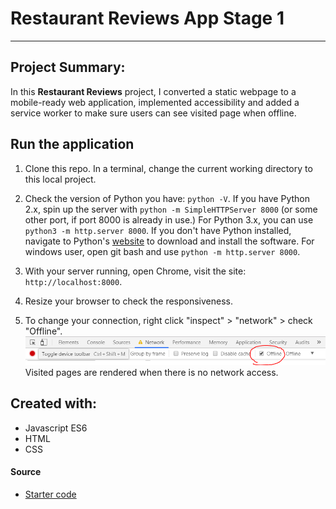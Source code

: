 # Restaurant Reviews App Stage 1
---
## Project Summary:

In this **Restaurant Reviews** project, I converted a static webpage to a mobile-ready web application, implemented accessibility and added a service worker to make sure users can see visited page when offline.

## Run the application

1. Clone this repo. In a terminal, change the current working directory to this local project. 
2. Check the version of Python you have: `python -V`. If you have Python 2.x, spin up the server with `python -m SimpleHTTPServer 8000` (or some other port, if port 8000 is already in use.) For Python 3.x, you can use `python3 -m http.server 8000`.  If you don't have Python installed, navigate to Python's [website](https://www.python.org/) to download and install the software. For windows user, open git bash and use `python -m http.server 8000`.

3. With your server running, open Chrome, visit the site: `http://localhost:8000`.
4. Resize your browser to check the responsiveness.
5. To change your connection, right click "inspect" > "network" > check "Offline".
![run the app offline](img/changeOffline.png)
Visited pages are rendered when there is no network access.

## Created with: 
- Javascript ES6
- HTML
- CSS

#### Source
* [Starter code](https://github.com/udacity/mws-restaurant-stage-1)


